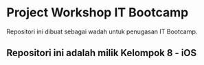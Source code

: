 # Project Workshop IT Bootcamp
Repositori ini dibuat sebagai wadah untuk penugasan IT Bootcamp.

## Repositori ini adalah milik Kelompok 8 - iOS
